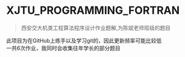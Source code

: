 # XJTU_PROGRAMMING_FORTRAN
>西安交大机类工程算法程序设计作业题解,为陈斌老师班级的题目
>
此项目为在GitHub上练手以及学习git的，因此更新频率可能比较低<br>
一共6次作业，我同时会收集往年学长的部分题目
